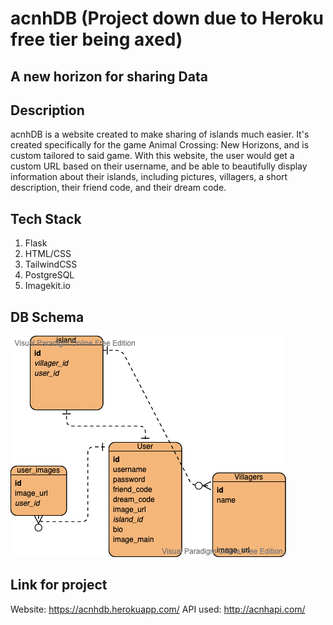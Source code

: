 # acnhDB (Project down due to Heroku free tier being axed)
## A new horizon for sharing Data

## Description
acnhDB is a website created to make sharing of islands much easier. It's created specifically for the game Animal Crossing: New Horizons, and is custom tailored to said game. With this website, the user would get a custom URL based on their username, and be able to beautifully display information about their islands, including pictures, villagers, a short description, their friend code, and their dream code.

## Tech Stack
1. Flask
2. HTML/CSS
3. TailwindCSS
4. PostgreSQL
5. Imagekit.io 

## DB Schema
![DB Schema image](db_schema.png)

## Link for project
Website: https://acnhdb.herokuapp.com/ 
API used: http://acnhapi.com/

